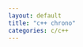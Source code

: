 ```yaml
---
layout: default
title: "c++ chrono"
categories: c/c++
---
```


<script type="text/javascript">
    $(function(){
        $("#src_code").load("{{ "assets/code/chrono.cc" | relative_url }}");
    });
</script>

<script>
    hljs.initHighlightingOnLoad();
</script> 
 
<pre><code class="language-c" id="src_code"></code></pre>

